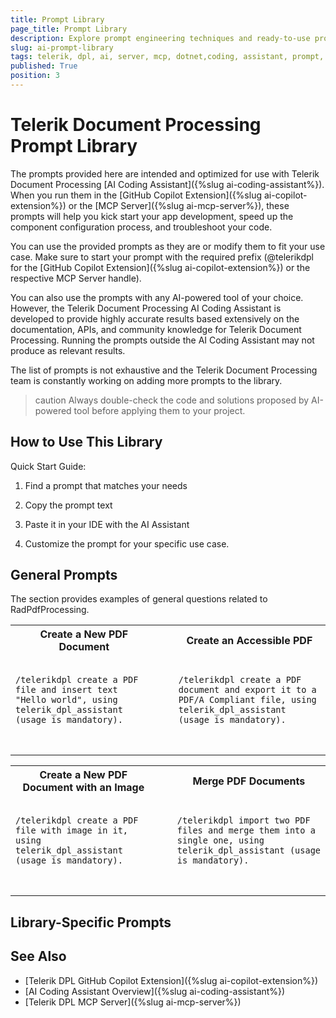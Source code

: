 ```yaml
---
title: Prompt Library
page_title: Prompt Library
description: Explore prompt engineering techniques and ready-to-use prompt templates for the AI coding assistant of Telerik Document Processing Libraries.
slug: ai-prompt-library
tags: telerik, dpl, ai, server, mcp, dotnet,coding, assistant, prompt, library
published: True
position: 3
---
```


# Telerik Document Processing Prompt Library

The prompts provided here are intended and optimized for use with Telerik Document Processing [AI Coding Assistant]({%slug ai-coding-assistant%}). When you run them in the [GitHub Copilot Extension]({%slug ai-copilot-extension%}) or the [MCP Server]({%slug ai-mcp-server%}), these prompts will help you kick start your app development, speed up the component configuration process, and troubleshoot your code.

You can use the provided prompts as they are or modify them to fit your use case. Make sure to start your prompt with the required prefix (@telerikdpl for the [GitHub Copilot Extension]({%slug ai-copilot-extension%}) or the respective MCP Server handle).

You can also use the prompts with any AI-powered tool of your choice. However, the Telerik Document Processing AI Coding Assistant is developed to provide highly accurate results based extensively on the documentation, APIs, and community knowledge for Telerik Document Processing. Running the prompts outside the AI Coding Assistant may not produce as relevant results.

The list of prompts is not exhaustive and the Telerik Document Processing team is constantly working on adding more prompts to the library.

>caution Always double-check the code and solutions proposed by AI-powered tool before applying them to your project.

## How to Use This Library

Quick Start Guide:

1. Find a prompt that matches your needs

1. Copy the prompt text

1. Paste it in your IDE with the AI Assistant

1. Customize the prompt for your specific use case. 

## General Prompts

The section provides examples of general questions related to RadPdfProcessing.

<table>
		<tr>
			<th>Create a New PDF Document</th>
			<th width=5%></th>
      <th>Create an Accessible PDF</th>
		</tr>
    <tr>  
      <td>
      <pre>
        <code>
/telerikdpl create a PDF file and insert text "Hello world", using telerik_dpl_assistant (usage is mandatory).
			  </code>
      </pre>
      </td>
      <td></td>
            <td>
      <pre>
        <code>
/telerikdpl create a PDF document and export it to a PDF/A Compliant file, using telerik_dpl_assistant (usage is mandatory).
			  </code>
      </pre>
      </td>
    </tr>   
</table>   

<table>
		<tr>
			<th>Create a New PDF Document with an Image</th>
			<th width=5%></th>
      <th>Merge PDF Documents</th>
		</tr>
    <tr>  
      <td>
      <pre>
        <code>
/telerikdpl create a PDF file with image in it, using telerik_dpl_assistant (usage is mandatory).
			  </code>
      </pre>
      </td>
      <td></td>
            <td>
      <pre>
        <code>
/telerikdpl import two PDF files and merge them into a single one, using telerik_dpl_assistant (usage is mandatory).
			  </code>
      </pre>
      </td>
    </tr>   
</table>  

## Library-Specific Prompts

## See Also

* [Telerik DPL GitHub Copilot Extension]({%slug ai-copilot-extension%})
* [AI Coding Assistant Overview]({%slug ai-coding-assistant%})
* [Telerik DPL MCP Server]({%slug ai-mcp-server%})